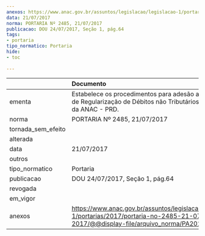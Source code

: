 ```yaml
---
anexos: https://www.anac.gov.br/assuntos/legislacao/legislacao-1/portarias/2017/portaria-no-2485-21-07-2017/@@display-file/arquivo_norma/PA2017-2485.pdf
data: 21/07/2017
norma: PORTARIA Nº 2485, 21/07/2017
publicacao: DOU 24/07/2017, Seção 1, pág.64
tags:
- portaria
tipo_normatico: Portaria
hide: 
- toc 
 
---
```


|                    | Documento                                                                                                                                        |
|:-------------------|:-------------------------------------------------------------------------------------------------------------------------------------------------|
| ementa             | Estabelece os procedimentos para adesão ao Programa de Regularização de Débitos não Tributários no âmbito da ANAC - PRD.                         |
| norma              | PORTARIA Nº 2485, 21/07/2017                                                                                                                     |
| tornada_sem_efeito |                                                                                                                                                  |
| alterada           |                                                                                                                                                  |
| data               | 21/07/2017                                                                                                                                       |
| outros             |                                                                                                                                                  |
| tipo_normatico     | Portaria                                                                                                                                         |
| publicacao         | DOU 24/07/2017, Seção 1, pág.64                                                                                                                  |
| revogada           |                                                                                                                                                  |
| em_vigor           |                                                                                                                                                  |
| anexos             | https://www.anac.gov.br/assuntos/legislacao/legislacao-1/portarias/2017/portaria-no-2485-21-07-2017/@@display-file/arquivo_norma/PA2017-2485.pdf |
